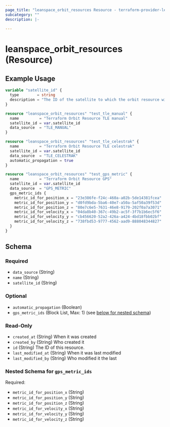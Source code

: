 ```yaml
---
page_title: "leanspace_orbit_resources Resource - terraform-provider-leanspace"
subcategory: ""
description: |-
  
---
```


# leanspace_orbit_resources (Resource)



## Example Usage

```terraform
variable "satellite_id" {
  type        = string
  description = "The ID of the satellite to which the orbit resource will be added."
}

resource "leanspace_orbit_resources" "test_tle_manual" {
  name         = "Terraform Orbit Resource TLE manual"
  satellite_id = var.satellite_id
  data_source  = "TLE_MANUAL"
}

resource "leanspace_orbit_resources" "test_tle_celestrak" {
  name         = "Terraform Orbit Resource TLE celestrak"
  satellite_id = var.satellite_id
  data_source  = "TLE_CELESTRAK"
  automatic_propagation = true
}

resource "leanspace_orbit_resources" "test_gps_metric" {
  name         = "Terraform Orbit Resource GPS"
  satellite_id = var.satellite_id
  data_source  = "GPS_METRIC"
  gps_metric_ids {
    metric_id_for_position_x = "23e386fe-f24c-460a-a02b-5de14381fcea"
    metric_id_for_position_y = "d0fd9bda-5ba6-40e7-a50a-5af50a39f53d"
    metric_id_for_position_z = "80e7c6e5-7631-46e8-9179-202f0a7a3071"
    metric_id_for_velocity_x = "04da8b40-367c-49b2-ac5f-3f7b1b6ec5f6"
    metric_id_for_velocity_y = "cb456620-52a2-426a-a424-4bd18fbb02bf"
    metric_id_for_velocity_z = "738fbd53-9777-4562-aad9-888048344827"
  }
}
```

<!-- schema generated by tfplugindocs -->
## Schema

### Required

- `data_source` (String)
- `name` (String)
- `satellite_id` (String)

### Optional

- `automatic_propagation` (Boolean)
- `gps_metric_ids` (Block List, Max: 1) (see [below for nested schema](#nestedblock--gps_metric_ids))

### Read-Only

- `created_at` (String) When it was created
- `created_by` (String) Who created it
- `id` (String) The ID of this resource.
- `last_modified_at` (String) When it was last modified
- `last_modified_by` (String) Who modified it the last

<a id="nestedblock--gps_metric_ids"></a>
### Nested Schema for `gps_metric_ids`

Required:

- `metric_id_for_position_x` (String)
- `metric_id_for_position_y` (String)
- `metric_id_for_position_z` (String)
- `metric_id_for_velocity_x` (String)
- `metric_id_for_velocity_y` (String)
- `metric_id_for_velocity_z` (String)
